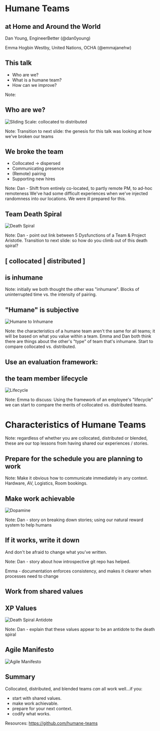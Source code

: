 # Humane Teams
## at Home and Around the World

Dan Young, EngineerBetter
(@dan0young)

Emma Hogbin Westby, United Nations, OCHA
(@emmajanehw)



## This talk

- Who are we?
- What is a humane team?
- How can we improve?

Note:



## Who are we?
![Sliding Scale: collocated to distributed](/images/sliding-scale.svg "Sliding Scale")

Note: Transition to next slide: the genesis for this talk was looking at how we've broken our teams


## We broke the team
* Collocated → dispersed
* Communicating presence
* (Remote) pairing
* Supporting new hires

Note: Dan - Shift from entirely co-located, to partly remote PM, to ad-hoc remoteness
We've had some difficult experiences when we've injected randomness into our locations. We were ill prepared for this.


## Team Death Spiral
![Death Spiral](/images/death-spiral.svg "Death Spiral")

Note:
Dan - point out link between 5 Dysfunctions of a Team & Project Aristotle. Transition to next slide: so how do you climb out of this death spiral?



## [ collocated | distributed ]
## is inhumane

Note: initially we both thought the other was "inhumane". Blocks of uninterrupted time vs. the intensity of pairing.


## "Humane" is subjective
![Humane to Inhumane](/images/humane-inhumane.svg "Team characteristics on a sliding scale")

Note: the characteristics of a humane team aren't the same for all teams; it will be based on what you value within a team. Emma and Dan both think there are things about the other's "type" of team that's inhumane. Start to compare collocated vs. distributed.



## Use an evaluation framework:
## the team member lifecycle

![Lifecycle](/images/lifecycle.svg "Lifecycle")

Note: Emma to discuss: Using the framework of an employee's "lifecycle" we can start to compare the merits of collocated vs. distributed teams.



# Characteristics of Humane Teams

Note: regardless of whether you are collocated, distributed or blended, these are our top lessons from having shared our experiences / stories.



## Prepare for the schedule you are planning to work

Note: Make it obvious how to communicate immediately in any context. Hardware, AV, Logistics, Room bookings.



## Make work achievable
![Dopamine](/images/dopamine.png "Dopamine")

Note: Dan - story on breaking down stories; using our natural reward system to help humans



## If it works, write it down
And don't be afraid to change what you've written.

Note:
Dan - story about how introspective git repo has helped.

Emma - documentation enforces consistency, and makes it clearer when processes need to change



## Work from shared values



## XP Values
![Death Spiral Antidote](/images/xp-values.svg "XP Values counteract the death spiral")

Note: Dan - explain that these values appear to be an antidote to the death spiral



## Agile Manifesto
![Agile Manifesto](/images/agile-manifesto.svg "Agile Manifesto")



## Summary

Collocated, distributed, and blended teams *can* all work well...if you:

   * start with shared values.
   * make work achievable.
   * prepare for your next context.
   * codify what works.

Resources: https://github.com/humane-teams
